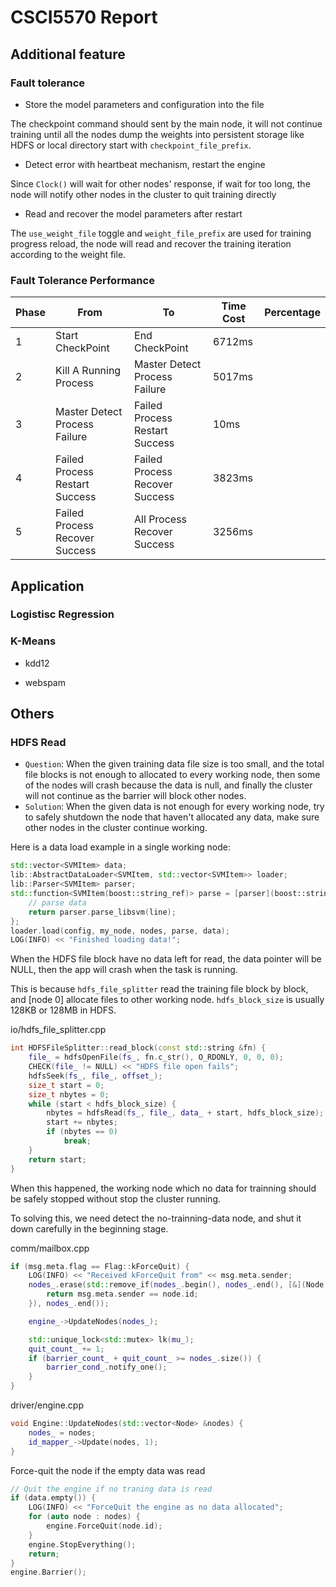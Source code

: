 # CSCI5570 Report

## Additional feature

### Fault tolerance

* Store the model parameters and configuration into the file

The checkpoint command should sent by the main node, it will not continue training until all the nodes dump the weights into persistent storage like HDFS or local directory start with `checkpoint_file_prefix`.

* Detect error with heartbeat mechanism, restart the engine

Since `Clock()` will wait for other nodes' response, if wait for too long, the node will notify other nodes in the cluster to quit training directly

* Read and recover the model parameters  after restart

The `use_weight_file` toggle and `weight_file_prefix` are used for training progress reload, the node will read and recover the training iteration according to the weight file.

### Fault Tolerance Performance

|Phase|From|To|Time Cost|Percentage|
|---|---|---|---|---|
|1|Start CheckPoint|End CheckPoint|6712ms||
|2|Kill A Running Process|Master Detect Process Failure|5017ms||
|3|Master Detect Process Failure|Failed Process Restart Success|10ms||
|4|Failed Process Restart Success|Failed Process Recover Success|3823ms||
|5|Failed Process Recover Success|All Process Recover Success|3256ms||

## Application

### Logistisc Regression



### K-Means

* kdd12

* webspam

## Others

### HDFS Read

* `Question`: When the given training data file size is too small, and the total file blocks is not enough to allocated to every working node, then some of the nodes will crash because the data is null, and finally the cluster will not continue as the barrier will block other nodes.
* `Solution`: When the given data is not enough for every working node, try to safely shutdown the node that haven't allocated any data, make sure other nodes in the cluster continue working.

Here is a data load example in a single working node:

```cpp
std::vector<SVMItem> data;
lib::AbstractDataLoader<SVMItem, std::vector<SVMItem>> loader;
lib::Parser<SVMItem> parser;
std::function<SVMItem(boost::string_ref)> parse = [parser](boost::string_ref line) {
    // parse data
    return parser.parse_libsvm(line);
};
loader.load(config, my_node, nodes, parse, data);
LOG(INFO) << "Finished loading data!";
```

When the HDFS file block have no data left for read, the data pointer will be NULL, then the app will crash when the task is running.

This is because `hdfs_file_splitter` read the training file block by block, and [node 0] allocate files to other working node. `hdfs_block_size` is usually 128KB or 128MB in HDFS.

io/hdfs_file_splitter.cpp

```cpp
int HDFSFileSplitter::read_block(const std::string &fn) {
    file_ = hdfsOpenFile(fs_, fn.c_str(), O_RDONLY, 0, 0, 0);
    CHECK(file_ != NULL) << "HDFS file open fails";
    hdfsSeek(fs_, file_, offset_);
    size_t start = 0;
    size_t nbytes = 0;
    while (start < hdfs_block_size) {
        nbytes = hdfsRead(fs_, file_, data_ + start, hdfs_block_size);
        start += nbytes;
        if (nbytes == 0)
            break;
    }
    return start;
}
```

When this happened, the working node which no data for trainning should be safely stopped without stop the cluster running.

To solving this, we need detect the no-trainning-data node, and shut it down carefully in the beginning stage.

comm/mailbox.cpp

```cpp
if (msg.meta.flag == Flag::kForceQuit) {
    LOG(INFO) << "Received kForceQuit from" << msg.meta.sender;
    nodes_.erase(std::remove_if(nodes_.begin(), nodes_.end(), [&](Node const & node) {
        return msg.meta.sender == node.id;
    }), nodes_.end());

    engine_->UpdateNodes(nodes_);

    std::unique_lock<std::mutex> lk(mu_);
    quit_count_ += 1;
    if (barrier_count_ + quit_count_ >= nodes_.size()) {
        barrier_cond_.notify_one();
    }
}
```

driver/engine.cpp

```cpp
void Engine::UpdateNodes(std::vector<Node> &nodes) {
    nodes_ = nodes;
    id_mapper_->Update(nodes, 1);
}
```

Force-quit the node if the empty data was read

```cpp
// Quit the engine if no traning data is read
if (data.empty()) {
    LOG(INFO) << "ForceQuit the engine as no data allocated";
    for (auto node : nodes) {
        engine.ForceQuit(node.id);
    }
    engine.StopEverything();
    return;
}
engine.Barrier();
```


